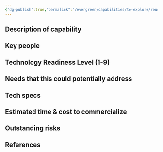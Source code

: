 ```yaml
---
{"dg-publish":true,"permalink":"/evergreen/capabilities/to-explore/reuse-old-gas-wells-instead-of-plugging-them/"}
---
```



## Description of capability


## Key people


## Technology Readiness Level (1-9)


## Needs that this could potentially address


## Tech specs


## Estimated time & cost to commercialize


## Outstanding risks


## References